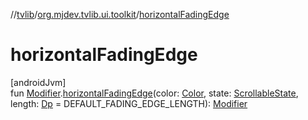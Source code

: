 //[tvlib](../../index.md)/[org.mjdev.tvlib.ui.toolkit](index.md)/[horizontalFadingEdge](horizontal-fading-edge.md)

# horizontalFadingEdge

[androidJvm]\
fun [Modifier](https://developer.android.com/reference/kotlin/androidx/compose/ui/Modifier.html).[horizontalFadingEdge](horizontal-fading-edge.md)(color: [Color](https://developer.android.com/reference/kotlin/androidx/compose/ui/graphics/Color.html), state: [ScrollableState](https://developer.android.com/reference/kotlin/androidx/compose/foundation/gestures/ScrollableState.html), length: [Dp](https://developer.android.com/reference/kotlin/androidx/compose/ui/unit/Dp.html) = DEFAULT_FADING_EDGE_LENGTH): [Modifier](https://developer.android.com/reference/kotlin/androidx/compose/ui/Modifier.html)
